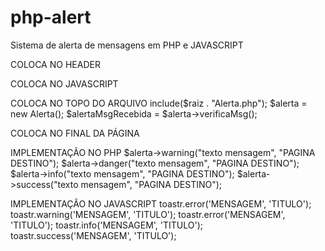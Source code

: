 # php-alert
Sistema de alerta de mensagens em PHP e JAVASCRIPT

COLOCA NO HEADER
<link rel="stylesheet" href="ionicons/css/ionicons.min.css"/>    
<link rel="stylesheet" href="toastr/build/toastr.min.css"/>

COLOCA NO JAVASCRIPT
<script type="text/javascript" src="<?=$raiz?>files/plugin/stisla/modules/toastr/build/toastr.min.js"></script>

COLOCA NO TOPO DO ARQUIVO
include($raiz . "Alerta.php");
$alerta         = new Alerta();
$alertaMsgRecebida = $alerta->verificaMsg();

COLOCA NO FINAL DA PÁGINA
<?=$alertaMsgRecebida?>

IMPLEMENTAÇÃO NO PHP
$alerta->warning("texto mensagem", "PAGINA DESTINO");
$alerta->danger("texto mensagem", "PAGINA DESTINO");
$alerta->info("texto mensagem", "PAGINA DESTINO");
$alerta->success("texto mensagem", "PAGINA DESTINO");

IMPLEMENTAÇÃO NO JAVASCRIPT
toastr.error('MENSAGEM', 'TITULO');
toastr.warning('MENSAGEM', 'TITULO');
toastr.error('MENSAGEM', 'TITULO');
toastr.info('MENSAGEM', 'TITULO');
toastr.success('MENSAGEM', 'TITULO');

